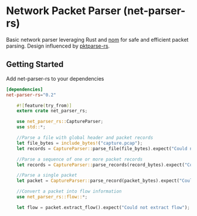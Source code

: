 # Network Packet Parser (net-parser-rs)
Basic network parser leveraging Rust and [nom](https://github.com/Geal/nom) for safe and efficient packet parsing. Design
influenced by [pktparse-rs](https://github.com/moosingin3space/pktparse-rs/tree/master/src).

## Getting Started
Add net-parser-rs to your dependencies

```toml
[dependencies]
net-parser-rs="0.2"
```

```rust
    #![feature(try_from)]
    extern crate net_parser_rs;

    use net_parser_rs::CaptureParser;
    use std::*;

    //Parse a file with global header and packet records
    let file_bytes = include_bytes!("capture.pcap");
    let records = CaptureParser::parse_file(file_bytes).expect("Could not parse");

    //Parse a sequence of one or more packet records
    let records = CaptureParser::parse_records(record_bytes).expect("Could not parse");

    //Parse a single packet
    let packet = CaptureParser::parse_record(packet_bytes).expect("Could not parse");

    //Convert a packet into flow information
    use net_parser_rs::flow::*;

    let flow = packet.extract_flow().expect("Could not extract flow");
```
